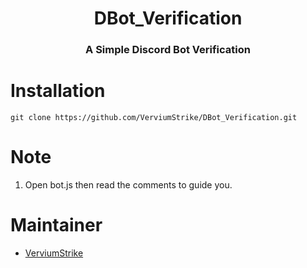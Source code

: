 <h1 align="center">DBot_Verification</h1>
<h3 align="center">A Simple Discord Bot Verification</h3>

# Installation

    git clone https://github.com/VerviumStrike/DBot_Verification.git

# Note

 1. Open bot.js then read the comments to guide you.

# Maintainer

 - [VerviumStrike](https://github.com/VerviumStrike)
